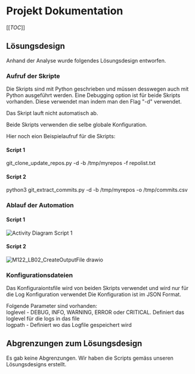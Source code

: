 # Projekt Dokumentation

[[_TOC_]]

## Lösungsdesign
Anhand der Analyse wurde folgendes Lösungsdesign entworfen.

### Aufruf der Skripte

Die Skripts sind mit Python geschrieben und müssen desswegen auch mit Python ausgeführt werden.
Eine Debugging option ist für beide Skripts vorhanden. Diese verwendet man indem man den Flag "-d" verwendet.

Das Skript lauft nicht automatisch ab.

Beide Skripts verwenden die selbe globale Konfiguration.

Hier noch eion Beispielaufruf für die Skripts:

#### Script 1
git_clone_update_repos.py -d -b  /tmp/myrepos -f repolist.txt

#### Script 2
python3 git_extract_commits.py -d -b /tmp/myrepos -o /tmp/commits.csv

### Ablauf der Automation

#### Script 1
![Activity Diagram Script 1](https://user-images.githubusercontent.com/71868338/160097514-774fc902-b344-4220-a1c2-5a5d7ec9400d.png)
#### Script 2
![M122_LB02_CreateOutputFile drawio](https://user-images.githubusercontent.com/69149487/160097776-1ce4bc69-e995-44b3-bbc2-e776018d5122.png)

### Konfigurationsdateien

Das Konfiguraiontsfile wird von beiden Skripts verwendet und wird nur für die Log Konfiguration verwendet
Die Konfiguration ist im JSON Format.

Folgende Parameter sind vorhanden:\
loglevel  - DEBUG, INFO, WARNING, ERROR oder CRITICAL. Definiert das loglevel für die logs in das file\
logpath   - Definiert wo das Logfile gespeichert wird


## Abgrenzungen zum Lösungsdesign

Es gab keine Abgrenzungen. Wir haben die Scripts gemäss unseren Lösungsdesigns erstellt.
